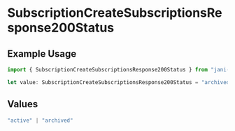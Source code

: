 # SubscriptionCreateSubscriptionsResponse200Status

## Example Usage

```typescript
import { SubscriptionCreateSubscriptionsResponse200Status } from "jani-payments/models/operations";

let value: SubscriptionCreateSubscriptionsResponse200Status = "archived";
```

## Values

```typescript
"active" | "archived"
```